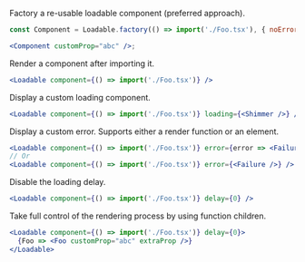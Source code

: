 Factory a re-usable loadable component (preferred approach).

```jsx static
const Component = Loadable.factory(() => import('./Foo.tsx'), { noError: true });

<Component customProp="abc" />;
```

Render a component after importing it.

```jsx static
<Loadable component={() => import('./Foo.tsx')} />
```

Display a custom loading component.

```jsx static
<Loadable component={() => import('./Foo.tsx')} loading={<Shimmer />} />
```

Display a custom error. Supports either a render function or an element.

```jsx static
<Loadable component={() => import('./Foo.tsx')} error={error => <Failure error={error} />} />
// Or
<Loadable component={() => import('./Foo.tsx')} error={<Failure />} />
```

Disable the loading delay.

```jsx static
<Loadable component={() => import('./Foo.tsx')} delay={0} />
```

Take full control of the rendering process by using function children.

```jsx static
<Loadable component={() => import('./Foo.tsx')} delay={0}>
  {Foo => <Foo customProp="abc" extraProp />}
</Loadable>
```

